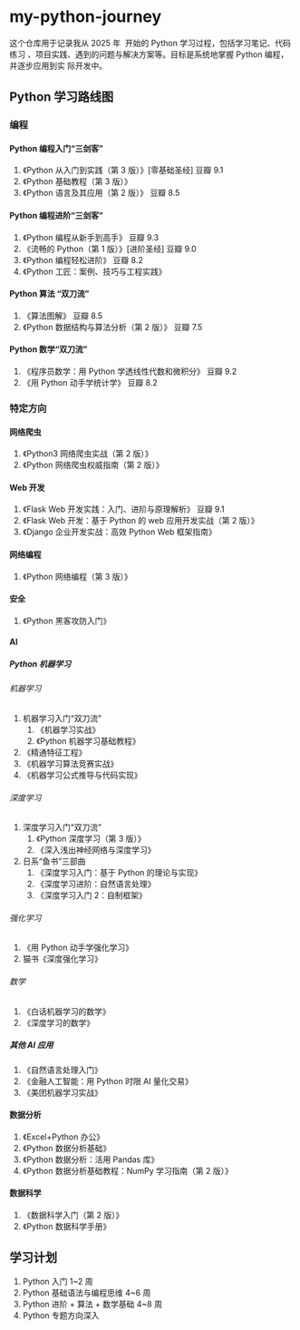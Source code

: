# my-python-journey

这个仓库用于记录我从 ​​2025 年 ​​ 开始的 Python 学习过程，包括学习笔记、代码练习
、项目实践、遇到的问题与解决方案等。目标是系统地掌握 Python 编程，并逐步应用到实
际开发中。

## Python 学习路线图

### 编程

#### Python 编程入门“三剑客”

1. 《Python 从入门到实践（第 3 版）》[零基础圣经] 豆瓣 9.1
2. 《Python 基础教程（第 3 版）》
3. 《Python 语言及其应用（第 2 版）》 豆瓣 8.5

#### Python 编程进阶“三剑客”

1. 《Python 编程从新手到高手》 豆瓣 9.3
2. 《流畅的 Python（第 1 版）》[进阶圣经] 豆瓣 9.0
3. 《Python 编程轻松进阶》 豆瓣 8.2
4. 《Python 工匠：案例、技巧与工程实践》

#### Python 算法 “双刀流”

1. 《算法图解》 豆瓣 8.5
2. 《Python 数据结构与算法分析（第 2 版）》 豆瓣 7.5

#### Python 数学“双刀流”

1. 《程序员数学：用 Python 学透线性代数和微积分》 豆瓣 9.2
2. 《用 Python 动手学统计学》 豆瓣 8.2

### 特定方向

#### 网络爬虫

1. 《Python3 网络爬虫实战（第 2 版）》
2. 《Python 网络爬虫权威指南（第 2 版）》

#### Web 开发

1. 《Flask Web 开发实践：入门、进阶与原理解析》 豆瓣 9.1
2. 《Flask Web 开发：基于 Python 的 web 应用开发实战（第 2 版）》
3. 《Django 企业开发实战：高效 Python Web 框架指南》

#### 网络编程

1. 《Python 网络编程（第 3 版）》

#### 安全

1. 《Python 黑客攻防入门》

#### AI

##### Python 机器学习

###### 机器学习

1. 机器学习入门“双刀流”
   1. 《机器学习实战》
   2. 《Python 机器学习基础教程》
2. 《精通特征工程》
3. 《机器学习算法竞赛实战》
4. 《机器学习公式推导与代码实现》

###### 深度学习

1. 深度学习入门“双刀流”
   1. 《Python 深度学习（第 3 版）》
   2. 《深入浅出神经网络与深度学习》
2. 日系“鱼书”三部曲
   1. 《深度学习入门：基于 Python 的理论与实现》
   2. 《深度学习进阶：自然语言处理》
   3. 《深度学习入门 2：自制框架》

###### 强化学习

1. 《用 Python 动手学强化学习》
2. 猫书《深度强化学习》

###### 数学

1. 《白话机器学习的数学》
2. 《深度学习的数学》

##### 其他 AI 应用

1. 《自然语言处理入门》
2. 《金融人工智能：用 Python 时限 AI 量化交易》
3. 《美团机器学习实战》

#### 数据分析

1. 《Excel+Python 办公》
2. 《Python 数据分析基础》
3. 《Python 数据分析：活用 Pandas 库》
4. 《Python 数据分析基础教程：NumPy 学习指南（第 2 版）》

#### 数据科学

1. 《数据科学入门（第 2 版）》
2. 《Python 数据科学手册》

## 学习计划

1. Python 入门 1~2 周
2. Python 基础语法与编程思维 4~6 周
3. Python 进阶 + 算法 + 数学基础 4~8 周
4. Python 专题方向深入
